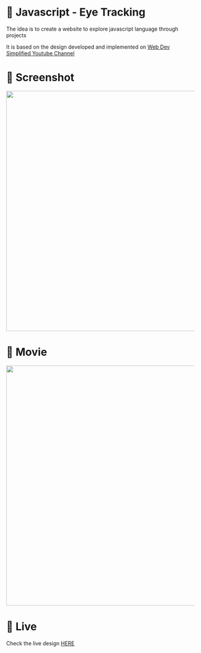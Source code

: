 # 🎨 Javascript - Eye Tracking

The idea is to create a website to explore javascript language through projects 

It is based on the design developed and implemented  on [Web Dev Simplified Youtube Channel]()


# 📸 Screenshot
<img src="https://storage.googleapis.com/rfribeiro-ml-projects/ml-eye-tracking/presentation.png" width="640">


# 🎥 Movie
<img src="https://storage.googleapis.com/rfribeiro-ml-projects/ml-eye-tracking/presentation.gif" width="640">

# 🚀 Live

Check the live design [HERE](https://storage.googleapis.com/rfribeiro-ml-projects/ml-eye-tracking/index.html)